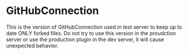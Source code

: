 # GitHubConnection
This is the version of GitHubConnection used in test server to keep up to date ONLY forked files. Do not try to use this version in the proudction server or use the production plugin in the dev server, it will cause unexpected behavior.	